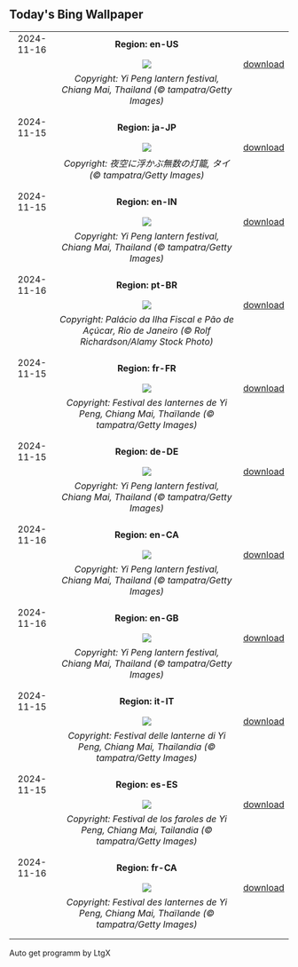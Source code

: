## Today's Bing Wallpaper
|      |      |      |
| :----: | :----: | :----: |
|2024-11-16|**Region: en-US**||
||![](https://www.bing.com/th?id=OHR.YiPengLanterns_EN-US2889801198_UHD.jpg&pid=hp&w=1152&h=648&rs=1&c=4)| [download](https://www.bing.com/th?id=OHR.YiPengLanterns_EN-US2889801198_UHD.jpg)|
||*Copyright: Yi Peng lantern festival, Chiang Mai, Thailand (© tampatra/Getty Images)*
||
|||
|2024-11-15|**Region: ja-JP**||
||![](https://www.bing.com/th?id=OHR.YiPengLanterns_JA-JP3002354354_UHD.jpg&pid=hp&w=1152&h=648&rs=1&c=4)| [download](https://www.bing.com/th?id=OHR.YiPengLanterns_JA-JP3002354354_UHD.jpg)|
||*Copyright: 夜空に浮かぶ無数の灯籠, タイ (© tampatra/Getty Images)*
||
|||
|2024-11-15|**Region: en-IN**||
||![](https://www.bing.com/th?id=OHR.YiPengLanterns_EN-IN5031761378_UHD.jpg&pid=hp&w=1152&h=648&rs=1&c=4)| [download](https://www.bing.com/th?id=OHR.YiPengLanterns_EN-IN5031761378_UHD.jpg)|
||*Copyright: Yi Peng lantern festival, Chiang Mai, Thailand (© tampatra/Getty Images)*
||
|||
|2024-11-16|**Region: pt-BR**||
||![](https://www.bing.com/th?id=OHR.RepublicaBR_PT-BR7751607802_UHD.jpg&pid=hp&w=1152&h=648&rs=1&c=4)| [download](https://www.bing.com/th?id=OHR.RepublicaBR_PT-BR7751607802_UHD.jpg)|
||*Copyright: Palácio da Ilha Fiscal e Pão de Açúcar, Rio de Janeiro (© Rolf Richardson/Alamy Stock Photo)*
||
|||
|2024-11-15|**Region: fr-FR**||
||![](https://www.bing.com/th?id=OHR.YiPengLanterns_FR-FR2863208745_UHD.jpg&pid=hp&w=1152&h=648&rs=1&c=4)| [download](https://www.bing.com/th?id=OHR.YiPengLanterns_FR-FR2863208745_UHD.jpg)|
||*Copyright: Festival des lanternes de Yi Peng, Chiang Mai, Thaïlande (© tampatra/Getty Images)*
||
|||
|2024-11-15|**Region: de-DE**||
||![](https://www.bing.com/th?id=OHR.YiPengLanterns_DE-DE1312879989_UHD.jpg&pid=hp&w=1152&h=648&rs=1&c=4)| [download](https://www.bing.com/th?id=OHR.YiPengLanterns_DE-DE1312879989_UHD.jpg)|
||*Copyright: Yi Peng lantern festival, Chiang Mai, Thailand (© tampatra/Getty Images)*
||
|||
|2024-11-16|**Region: en-CA**||
||![](https://www.bing.com/th?id=OHR.YiPengLanterns_EN-CA5878267253_UHD.jpg&pid=hp&w=1152&h=648&rs=1&c=4)| [download](https://www.bing.com/th?id=OHR.YiPengLanterns_EN-CA5878267253_UHD.jpg)|
||*Copyright: Yi Peng lantern festival, Chiang Mai, Thailand (© tampatra/Getty Images)*
||
|||
|2024-11-16|**Region: en-GB**||
||![](https://www.bing.com/th?id=OHR.YiPengLanterns_EN-GB5743270673_UHD.jpg&pid=hp&w=1152&h=648&rs=1&c=4)| [download](https://www.bing.com/th?id=OHR.YiPengLanterns_EN-GB5743270673_UHD.jpg)|
||*Copyright: Yi Peng lantern festival, Chiang Mai, Thailand (© tampatra/Getty Images)*
||
|||
|2024-11-15|**Region: it-IT**||
||![](https://www.bing.com/th?id=OHR.YiPengLanterns_IT-IT3348534532_UHD.jpg&pid=hp&w=1152&h=648&rs=1&c=4)| [download](https://www.bing.com/th?id=OHR.YiPengLanterns_IT-IT3348534532_UHD.jpg)|
||*Copyright: Festival delle lanterne di Yi Peng, Chiang Mai, Thailandia (© tampatra/Getty Images)*
||
|||
|2024-11-15|**Region: es-ES**||
||![](https://www.bing.com/th?id=OHR.YiPengLanterns_ES-ES0717973586_UHD.jpg&pid=hp&w=1152&h=648&rs=1&c=4)| [download](https://www.bing.com/th?id=OHR.YiPengLanterns_ES-ES0717973586_UHD.jpg)|
||*Copyright: Festival de los faroles de Yi Peng, Chiang Mai, Tailandia (© tampatra/Getty Images)*
||
|||
|2024-11-16|**Region: fr-CA**||
||![](https://www.bing.com/th?id=OHR.YiPengLanterns_FR-CA2324998357_UHD.jpg&pid=hp&w=1152&h=648&rs=1&c=4)| [download](https://www.bing.com/th?id=OHR.YiPengLanterns_FR-CA2324998357_UHD.jpg)|
||*Copyright: Festival des lanternes de Yi Peng, Chiang Mai, Thaïlande (© tampatra/Getty Images)*
||
|||

Auto get programm by LtgX
